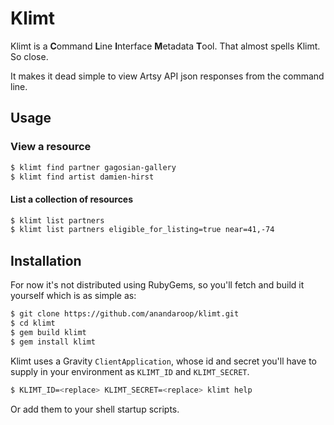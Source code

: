 # Klimt

Klimt is a **C**ommand **L**ine **I**nterface **M**etadata **T**ool. That almost spells Klimt. So close.

It makes it dead simple to view Artsy API json responses from the command line.

## Usage

### View a resource

```sh
$ klimt find partner gagosian-gallery
$ klimt find artist damien-hirst
```

#### List a collection of resources

```sh
$ klimt list partners
$ klimt list partners eligible_for_listing=true near=41,-74
```

## Installation

For now it's not distributed using RubyGems, so you'll fetch and build it yourself which is as simple as: 

```sh
$ git clone https://github.com/anandaroop/klimt.git
$ cd klimt
$ gem build klimt
$ gem install klimt
```

Klimt uses a Gravity `ClientApplication`, whose id and secret you'll have to supply in your environment as `KLIMT_ID` and `KLIMT_SECRET`.

```sh
$ KLIMT_ID=<replace> KLIMT_SECRET=<replace> klimt help
```

Or add them to your shell startup scripts.
